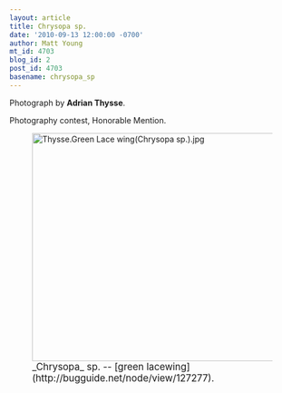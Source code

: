 ```yaml
---
layout: article
title: Chrysopa sp.
date: '2010-09-13 12:00:00 -0700'
author: Matt Young
mt_id: 4703
blog_id: 2
post_id: 4703
basename: chrysopa_sp
---
```

Photograph by **Adrian Thysse**.

Photography contest, Honorable Mention.

<figure>
<img src="http://pandasthumb.org/archives/2010/07/25/Thysse.Green%20Lace%20wing%28Chrysopa%20sp.%29.jpg" alt="Thysse.Green Lace wing(Chrysopa sp.).jpg" width="600" height="402" />
<figcaption markdown="span">
<big>_Chrysopa_ sp. -- [green lacewing](http://bugguide.net/node/view/127277).</big>

</figcaption>
</figure>
